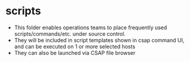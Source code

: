 # scripts

- This folder enables operations teams to place frequently used scripts/commands/etc. under source control.
- They will be included in script templates shown in csap command UI, and can be executed on 1 or more selected hosts
- They can also be launched via CSAP file browser

